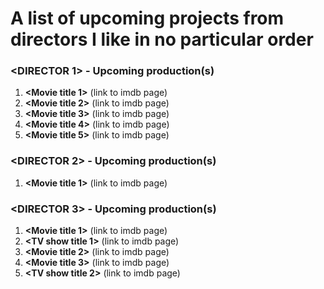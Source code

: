 
# A list of upcoming projects from directors I like in no particular order

### <DIRECTOR 1> - Upcoming production(s)
1. **<Movie title 1>** (link to imdb page)
1. **<Movie title 2>** (link to imdb page)
1. **<Movie title 3>** (link to imdb page)
1. **<Movie title 4>** (link to imdb page)
1. **<Movie title 5>** (link to imdb page)

### <DIRECTOR 2> - Upcoming production(s)
1. **<Movie title 1>** (link to imdb page)

### <DIRECTOR 3> - Upcoming production(s)
1. **<Movie title 1>** (link to imdb page)
1. **<TV show title 1>** (link to imdb page)
1. **<Movie title 2>** (link to imdb page)
1. **<Movie title 3>** (link to imdb page)
1. **<TV show title 2>** (link to imdb page)